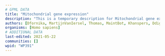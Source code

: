 ```yaml
---
# GPML DATA
title: "Mitochondrial gene expression"
description: "This is a temporary description for Mitochondrial gene expression"
authors: [Dfornika, MartijnVanIersel, Thomas, MaintBot, Khanspers, Ddigles, Eweitz]
organisms: [Homo sapiens]
# ADDITIONAL DATA
last-edited: 2021-05-22
communities: []
wpid: "WP391"
---
```

